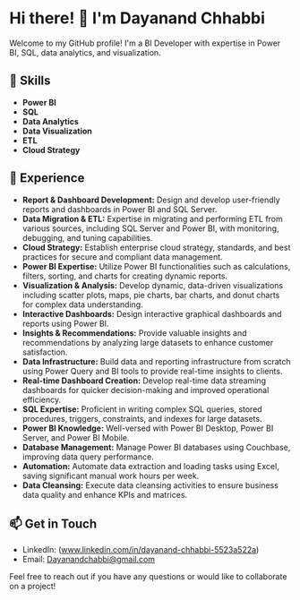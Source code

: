 # Hi there! 👋 I'm Dayanand Chhabbi

Welcome to my GitHub profile! I'm a BI Developer with expertise in Power BI, SQL, data analytics, and visualization.

## 🔧 Skills

- **Power BI**
- **SQL**
- **Data Analytics**
- **Data Visualization**
- **ETL**
- **Cloud Strategy**

## 💼 Experience

- **Report & Dashboard Development:** Design and develop user-friendly reports and dashboards in Power BI and SQL Server.
- **Data Migration & ETL:** Expertise in migrating and performing ETL from various sources, including SQL Server and Power BI, with monitoring, debugging, and tuning capabilities.
- **Cloud Strategy:** Establish enterprise cloud strategy, standards, and best practices for secure and compliant data management.
- **Power BI Expertise:** Utilize Power BI functionalities such as calculations, filters, sorting, and charts for creating dynamic reports.
- **Visualization & Analysis:** Develop dynamic, data-driven visualizations including scatter plots, maps, pie charts, bar charts, and donut charts for complex data understanding.
- **Interactive Dashboards:** Design interactive graphical dashboards and reports using Power BI.
- **Insights & Recommendations:** Provide valuable insights and recommendations by analyzing large datasets to enhance customer satisfaction.
- **Data Infrastructure:** Build data and reporting infrastructure from scratch using Power Query and BI tools to provide real-time insights to clients.
- **Real-time Dashboard Creation:** Develop real-time data streaming dashboards for quicker decision-making and improved operational efficiency.
- **SQL Expertise:** Proficient in writing complex SQL queries, stored procedures, triggers, constraints, and indexes for large datasets.
- **Power BI Knowledge:** Well-versed with Power BI Desktop, Power BI Server, and Power BI Mobile.
- **Database Management:** Manage Power BI databases using Couchbase, improving data query performance.
- **Automation:** Automate data extraction and loading tasks using Excel, saving significant manual work hours per week.
- **Data Cleansing:** Execute data cleansing activities to ensure business data quality and enhance KPIs and matrices.

## 📫 Get in Touch

- LinkedIn: (www.linkedin.com/in/dayanand-chhabbi-5523a522a)
- Email: Dayanandchabbi@gmail.com

Feel free to reach out if you have any questions or would like to collaborate on a project!
